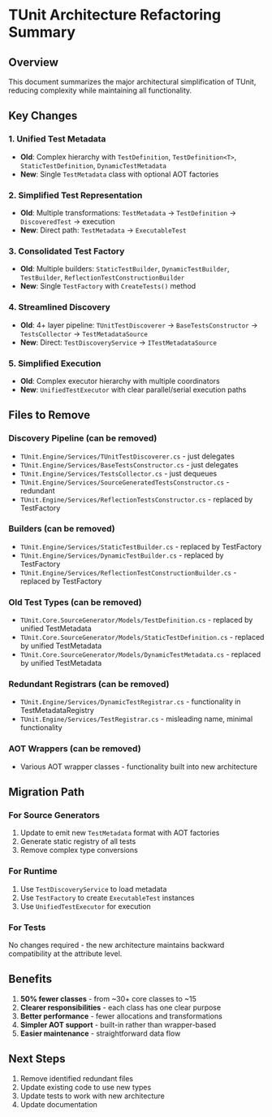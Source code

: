 # TUnit Architecture Refactoring Summary

## Overview

This document summarizes the major architectural simplification of TUnit, reducing complexity while maintaining all functionality.

## Key Changes

### 1. Unified Test Metadata
- **Old**: Complex hierarchy with `TestDefinition`, `TestDefinition<T>`, `StaticTestDefinition`, `DynamicTestMetadata`
- **New**: Single `TestMetadata` class with optional AOT factories

### 2. Simplified Test Representation
- **Old**: Multiple transformations: `TestMetadata` → `TestDefinition` → `DiscoveredTest` → execution
- **New**: Direct path: `TestMetadata` → `ExecutableTest`

### 3. Consolidated Test Factory
- **Old**: Multiple builders: `StaticTestBuilder`, `DynamicTestBuilder`, `TestBuilder`, `ReflectionTestConstructionBuilder`
- **New**: Single `TestFactory` with `CreateTests()` method

### 4. Streamlined Discovery
- **Old**: 4+ layer pipeline: `TUnitTestDiscoverer` → `BaseTestsConstructor` → `TestsCollector` → `TestMetadataSource`
- **New**: Direct: `TestDiscoveryService` → `ITestMetadataSource`

### 5. Simplified Execution
- **Old**: Complex executor hierarchy with multiple coordinators
- **New**: `UnifiedTestExecutor` with clear parallel/serial execution paths

## Files to Remove

### Discovery Pipeline (can be removed)
- `TUnit.Engine/Services/TUnitTestDiscoverer.cs` - just delegates
- `TUnit.Engine/Services/BaseTestsConstructor.cs` - just delegates
- `TUnit.Engine/Services/TestsCollector.cs` - just dequeues
- `TUnit.Engine/Services/SourceGeneratedTestsConstructor.cs` - redundant
- `TUnit.Engine/Services/ReflectionTestsConstructor.cs` - replaced by TestFactory

### Builders (can be removed)
- `TUnit.Engine/Services/StaticTestBuilder.cs` - replaced by TestFactory
- `TUnit.Engine/Services/DynamicTestBuilder.cs` - replaced by TestFactory
- `TUnit.Engine/Services/ReflectionTestConstructionBuilder.cs` - replaced by TestFactory

### Old Test Types (can be removed)
- `TUnit.Core.SourceGenerator/Models/TestDefinition.cs` - replaced by unified TestMetadata
- `TUnit.Core.SourceGenerator/Models/StaticTestDefinition.cs` - replaced by unified TestMetadata
- `TUnit.Core.SourceGenerator/Models/DynamicTestMetadata.cs` - replaced by unified TestMetadata

### Redundant Registrars (can be removed)
- `TUnit.Engine/Services/DynamicTestRegistrar.cs` - functionality in TestMetadataRegistry
- `TUnit.Engine/Services/TestRegistrar.cs` - misleading name, minimal functionality

### AOT Wrappers (can be removed)
- Various AOT wrapper classes - functionality built into new architecture

## Migration Path

### For Source Generators
1. Update to emit new `TestMetadata` format with AOT factories
2. Generate static registry of all tests
3. Remove complex type conversions

### For Runtime
1. Use `TestDiscoveryService` to load metadata
2. Use `TestFactory` to create `ExecutableTest` instances
3. Use `UnifiedTestExecutor` for execution

### For Tests
No changes required - the new architecture maintains backward compatibility at the attribute level.

## Benefits

1. **50% fewer classes** - from ~30+ core classes to ~15
2. **Clearer responsibilities** - each class has one clear purpose
3. **Better performance** - fewer allocations and transformations
4. **Simpler AOT support** - built-in rather than wrapper-based
5. **Easier maintenance** - straightforward data flow

## Next Steps

1. Remove identified redundant files
2. Update existing code to use new types
3. Update tests to work with new architecture
4. Update documentation